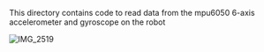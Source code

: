 This directory contains code to read data from the mpu6050 6-axis accelerometer and gyroscope on the robot

![IMG_2519](https://github.com/jlautoa645/map_maker_robot/assets/121917210/6782e950-fefb-47b2-9ef0-67a89c655f63)
